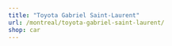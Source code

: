 ```yaml
---
title: "Toyota Gabriel Saint-Laurent"
url: /montreal/toyota-gabriel-saint-laurent/
shop: car
---
```

